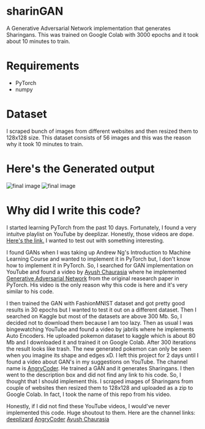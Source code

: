 # sharinGAN
A Generative Adversarial Network implementation that generates Sharingans. This was trained on Google Colab with 3000 epochs and it took about 10 minutes to train.

# Requirements
- PyTorch
- numpy

# Dataset
I scraped bunch of images from different websites and then resized them to 128x128 size. This dataset consists of 56 images and this was the reason why it took 10 minutes to train.

# Here's the Generated output
![final image](https://github.com/jaychandra6/sharinGAN/blob/master/static/final.png)
![final image](https://github.com/jaychandra6/sharinGAN/blob/master/static/297.jpg)

# Why did I write this code?
I started learning PyTorch from the past 10 days. Fortunately, I found a very intuitve playlist on YouTube by deeplizar. Honestly, those videos are dope. [Here's the link.](https://www.youtube.com/playlist?list=PLZbbT5o_s2xrfNyHZsM6ufI0iZENK9xgG) I wanted to test out with something interesting.

I found GANs when I was taking up Andrew Ng's Introduction to Machine Learning Course and wanted to implement it in PyTorch but, I don't know how to implement it in PyTorch. So, I searched for GAN implementation on YouTube and found a video by [Ayush Chaurasia](https://www.youtube.com/c/AyushChaurasia) where he implemented [Generative Adversarial Network](https://www.youtube.com/watch?v=aZpsxMZbG14) from the original reasearch paper in PyTorch. His video is the only reason why this code is here and it's very similar to his code.

I then trained the GAN with FashionMNIST dataset and got pretty good results in 30 epochs but I wanted to test it out on a different dataset. Then I searched on Kaggle but most of the datasets are above 300 Mb. So, I decided not to download them because I am too lazy. Then as usual I was bingewatching YouTube and found a video by jabrils where he implements Auto Encoders. He uploaded pokemon dataset to kaggle which is about 80 Mb and I downloaded it and trained it on Google Colab. After 300 iterations the result looks like trash. The new generated pokemon can only be seen when you imagine its shape and edges xD. I left this project for 2 days until I found a video about GAN's in my suggestions on YouTube. The channel name is [AngryCoder](https://www.youtube.com/channel/UCta6mmYG1NLeDeFFaLP2eug). He trained a GAN and it generates Sharingans. I then went to the description box and did not find any link to his code. So, I thought that I should implement this. I scraped images of Sharingans from couple of websites then resized them to 128x128 and uploaded as a zip to Google Colab. In fact, I took the name of this repo from his video.

Honestly, if I did not find these YouTube videos, I would've never implemented this code. Huge shoutout to them.
Here are the channel links:
[deeplizard](https://www.youtube.com/channel/UC4UJ26WkceqONNF5S26OiVw)
[AngryCoder](https://www.youtube.com/channel/UCta6mmYG1NLeDeFFaLP2eug)
[Ayush Chaurasia](https://www.youtube.com/c/AyushChaurasia)

